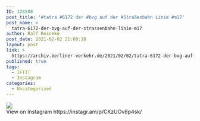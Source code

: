 ```yaml
---
ID: 128208
post_title: '#tatra #6172 der #bvg auf der #Straßenbahn Linie #m17'
post_name: >
  tatra-6172-der-bvg-auf-der-strassenbahn-linie-m17
author: Ralf Reineke
post_date: 2021-02-02 21:08:18
layout: post
link: >
  https://archiv.berliner-verkehr.de/2021/02/02/tatra-6172-der-bvg-auf-der-strassenbahn-linie-m17/
published: true
tags:
  - IFTTT
  - Instagram
categories:
  - Uncategorized
---
```

<div><img src='https://scontent-iad3-1.cdninstagram.com/v/t51.29350-15/144777598_167896934850955_5598288982897705264_n.jpg?_nc_cat=107&ccb=2&_nc_sid=8ae9d6&_nc_ohc=6gP9Wi72DQcAX8z6A6w&_nc_ht=scontent-iad3-1.cdninstagram.com&oh=d97b556f36da0264cfae08fec355785d&oe=603DD844' style='max-width:600px;' /><br/><div>View on Instagram https://instagr.am/p/CKzUOv8p4sk/</div></div>
